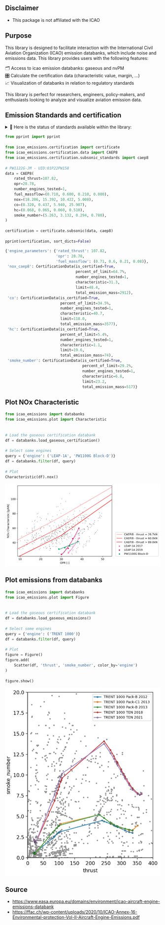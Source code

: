 ## Disclaimer
- This package is not affiliated with the ICAO

## Purpose
This library is designed to facilitate interaction with the International Civil Aviation Organization (ICAO) emission databanks, which include noise and emissions data. This library provides users with the following features: 

🗂 Access to icao emission databanks: gaseous and nvPM<br>
🎛 Calculate the certification data (characteristic value, margin, ...)<br>
📈 Visualization of databanks in relation to regulatory standards


This library is perfect for researchers, engineers, policy-makers, and enthusiasts looking to analyze and visualize aviation emission data.

## Emission Standards and certification

<details>  
  <summary> 💈 Here is the status of standards available within the library: </summary>
  
##### subsonic: 
🟢 NOx (CAEP8, CAEP6, CAEP4, CAEP2, CAEE)<br>
🟢 CO<br>
🟢 HC<br>
🟢 Smoke Number<br>
🟢 nvPM mass<br>
🟢 nvPM number<br>
🟢 nvPM mass concentration<br>

##### supersonic: 
🟢 NOx<br>
🟢 CO<br>
🟢 HC<br>
🟢 Smoke Number<br>
 </details>

```python
from pprint import pprint

from icao_emissions.certification import certificate
from icao_emissions.certification.data import CAEP8
from icao_emissions.certification.subsonic_standards import caep8

# PW1122G-JM - UID:01P22PW158
data = CAEP8(
    rated_thrust=107.82,
    opr=28.78,
    number_engines_tested=1,
    fuel_massflow=(0.710, 0.600, 0.210, 0.080),
    nox=(18.206, 15.392, 10.422, 5.008),
    co=(0.320, 0.437, 5.940, 25.907),
    hc=(0.068, 0.065, 0.060, 0.510),
    smoke_number=(5.263, 3.132, 0.294, 0.780),
)

certification = certificate.subsonic(data, caep8)

pprint(certification, sort_dicts=False)
```
```python
{'engine_parameters': {'rated_thrust': 107.82,
                       'opr': 28.78,
                       'fuel_massflow': (0.71, 0.6, 0.21, 0.08)},
 'nox_caep8': CertificationData(is_certified=True,
                                percent_of_limit=64.7%,
                                number_engines_tested=1,
                                characteristic=31.3,
                                limit=48.4,
                                total_emission_mass=2912),
 'co': CertificationData(is_certified=True,
                         percent_of_limit=34.5%,
                         number_engines_tested=1,
                         characteristic=40.7,
                         limit=118.0,
                         total_emission_mass=3577),
 'hc': CertificationData(is_certified=True,
                         percent_of_limit=5.4%,
                         number_engines_tested=1,
                         characteristic=1.1,
                         limit=19.6,
                         total_emission_mass=74),
 'smoke_number': CertificationData(is_certified=True,
                                   percent_of_limit=29.2%,
                                   number_engines_tested=1,
                                   characteristic=6.8,
                                   limit=23.2,
                                   total_emission_mass=517)}
```

## Plot NOx Characteristic
```python
from icao_emissions import databanks
from icao_emissions.plot import Characteristic


# Load the gaseous certification databank
df = databanks.load_gaseous_certification()

# Select some engines
query = {'engine': ('LEAP-1A', 'PW1100G Block-D')}
df = databanks.filter(df, query)

# Plot
Characteristic(df).nox()
```

![Plot NOx Characteristic](assets/plot_nox_characteristic.png)

## Plot emissions from databanks
```python
from icao_emissions import databanks
from icao_emissions.plot import Figure


# Load the gaseous certification databank
df = databanks.load_gaseous_emissions()

# Select some engines
query = {'engine': ('TRENT 1000')}
df = databanks.filter(df, query)

# Plot
figure = Figure()
figure.add(
    Scatter(df, 'thrust', 'smoke_number', color_by='engine')
)

figure.show()
```

![Plot NOx Characteristic](assets/RR_TRENT_1000_smoke_number.png)

## Source
- https://www.easa.europa.eu/domains/environment/icao-aircraft-engine-emissions-databank
- https://ffac.ch/wp-content/uploads/2020/10/ICAO-Annex-16-Environmental-protection-Vol-II-Aircraft-Engine-Emissions.pdf

